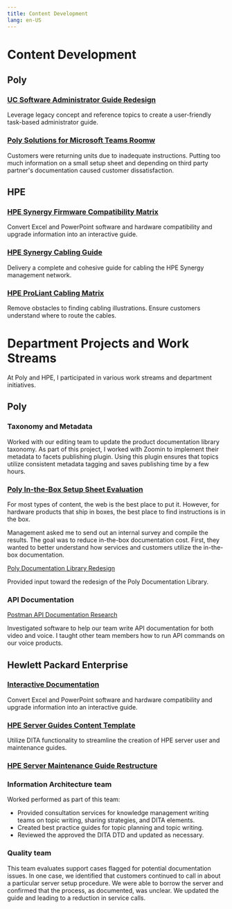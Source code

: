 ```yaml
---
title: Content Development
lang: en-US
---
```


# Content Development


## Poly

### [UC Software Administrator Guide Redesign](case-studies/admin-guide-redesign.md)

Leverage legacy concept and reference topics to create a user-friendly task-based administrator guide.

### [Poly Solutions for Microsoft Teams Roomw](case-studies/poly.mtr.md)

Customers were returning units due to inadequate instructions. Putting too much information on a small setup sheet and depending on third party partner's documentation caused customer dissatisfaction.


## HPE


### [HPE Synergy Firmware Compatibility Matrix](case-studies/interactive-matrix.md)

Convert Excel and PowerPoint software and hardware compatibility and upgrade information into an interactive guide.


### [HPE Synergy Cabling Guide](case-studies/synergy-cabling-guide.md)

Delivery a complete and cohesive guide for cabling the HPE Synergy management network.


### [HPE ProLiant Cabling Matrix](case-studies/proliant-cabling-matrix.md)

Remove obstacles to finding cabling illustrations. Ensure customers understand where to route the cables.



# Department Projects and Work Streams

At Poly and HPE, I participated in various work streams and department initiatives.

## Poly

### Taxonomy and Metadata

Worked with our editing team to update the product documentation library taxonomy. As part of this project, I worked with Zoomin to implement their metadata to facets publishing plugin. Using this plugin ensures that topics utilize consistent metadata tagging and saves publishing time by a few hours.

### [Poly In-the-Box Setup Sheet Evaluation](case-studies/setup-sheet-eval.md)

For most types of content, the web is the best place to put it. However, for hardware products that ship in boxes, the best place to find instructions is in the box.

Management asked me to send out an internal survey and compile the results. The goal was to reduce in-the-box documentation cost. First, they wanted to better understand how services and customers utilize the in-the-box documentation.

[Poly Documentation Library Redesign](doc-library-redesign)

Provided input toward the redesign of the Poly Documentation Library.


### API Documentation

[Postman API Documentation Research](https://documenter.getpostman.com/view/13192773/TVYDdKDz)

Investigated software to help our team write API documentation for both video and voice. I taught other team members how to run API commands on our voice products.


## Hewlett Packard Enterprise


### [Interactive Documentation](case-studies/interactive-documentation)

Convert Excel and PowerPoint software and hardware compatibility and upgrade information into an interactive guide.


### [HPE Server Guides Content Template](case-studies/content-templates.md)

Utilize DITA functionality to streamline the creation of HPE server user and maintenance guides.


### [HPE Server Maintenance Guide Restructure](case-studies/hpe-maintenance-guide.md)


### Information Architecture team

Worked performed as part of this team:

- Provided consultation services for knowledge management writing teams on topic writing, sharing strategies, and DITA elements.
- Created best practice guides for topic planning and topic writing.
- Reviewed the approved the DITA DTD and updated as necessary.


### Quality team

This team evaluates support cases flagged for potential documentation issues. In one case, we identified that customers continued to call in about a particular server setup procedure. We were able to borrow the server and confirmed that the process, as documented, was unclear. We updated the guide and leading to a reduction in service calls.
